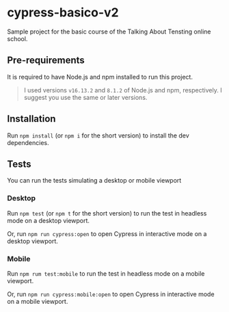 # cypress-basico-v2

Sample project for the basic course of the Talking About Tensting online school.

## Pre-requirements

It is required to have Node.js and npm installed to run this project.

> I used versions `v16.13.2` and `8.1.2` of Node.js and npm, respectively. I suggest you use the same or later versions.
## Installation

Run `npm install` (or `npm i` for the short version) to install the dev dependencies.

## Tests

You can run the tests simulating a desktop or mobile viewport

### Desktop

Run `npm test` (or `npm t` for the short version) to run the test in headless mode on a desktop viewport.

Or, run `npm run cypress:open` to open Cypress in interactive mode on a desktop viewport.


### Mobile

Run `npm rum test:mobile` to run the test in headless mode on a mobile viewport.

Or, run `npm run cypress:mobile:open` to open Cypress in interactive mode on a mobile viewport.

